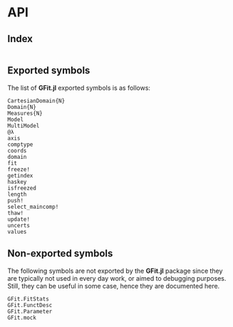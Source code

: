 # API

## Index
```@index
```

## Exported symbols
The list of **GFit.jl** exported symbols is as follows:

```@docs
CartesianDomain{N}
Domain{N}
Measures{N}
Model
MultiModel
@λ
axis
comptype
coords
domain
fit
freeze!
getindex
haskey
isfreezed
length
push!
select_maincomp!
thaw!
update!
uncerts
values
```


## Non-exported symbols
The following symbols are not exported by the **GFit.jl** package since they are typically not used in every day work, or aimed to debugging purposes.  Still, they can be useful in some case, hence they are documented here.

```@docs
GFit.FitStats
GFit.FunctDesc
GFit.Parameter
GFit.mock
```
